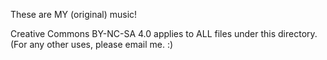 These are MY (original) music!

Creative Commons BY-NC-SA 4.0 applies to ALL files under this directory.
(For any other uses, please email me. :)
